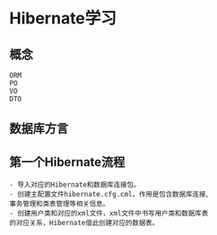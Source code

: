 # Hibernate学习
## 概念
    ORM
    PO
    VO
    DTO
## 数据库方言

## 第一个Hibernate流程
    - 导入对应的Hibernate和数据库连接包。
    - 创建主配置文件hibernate.cfg.cml，作用是包含数据库连接、
    事务管理和类表管理等相关信息。
    - 创建用户类和对应的xml文件，xml文件中书写用户类和数据库表
    的对应关系，Hibernate借此创建对应的数据表。